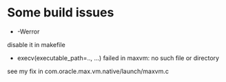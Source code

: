 # Some build issues

- -Werror

disable it in makefile

- execv(executable_path=.., ...) failed in maxvm: no such file or directory

see my fix in com.oracle.max.vm.native/launch/maxvm.c
